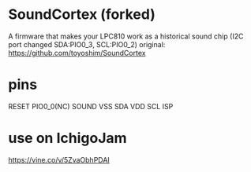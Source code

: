 # SoundCortex (forked)
A firmware that makes your LPC810 work as a historical sound chip (I2C port changed SDA:PIO0_3, SCL:PIO0_2)
original: https://github.com/toyoshim/SoundCortex

# pins
RESET	PIO0_0(NC)
SOUND	VSS
SDA	VDD
SCL	ISP

# use on IchigoJam
https://vine.co/v/5ZvaObhPDAI
